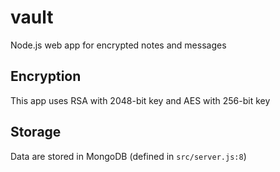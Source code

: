 # vault
Node.js web app for encrypted notes and messages
## Encryption
This app uses RSA with 2048-bit key and AES with 256-bit key
## Storage
Data are stored in MongoDB (defined in `src/server.js:8`)
